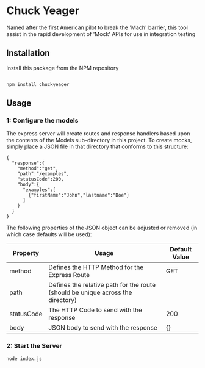 # Chuck Yeager
Named after the first American pilot to break the 'Mach' barrier, this tool assist in the rapid development of 'Mock' APIs for use in integration testing

## Installation

Install this package from the NPM repository

```

npm install chuckyeager

```

## Usage

### 1: Configure the models
The express server will create routes and response handlers based upon the contents of the Models sub-directory in this project. To create mocks, simply place a JSON file in that directory that conforms to this structure:

```
{
  "response":{
    "method":"get",
    "path":"/examples",
    "statusCode":200,
    "body":{
      "examples":[
        {"firstName":"John","lastname":"Doe"}
      ]
    }
  }
}

```

The following properties of the JSON object can be adjusted or removed (in which case defaults will be used):

|**Property**|**Usage**|**Default Value**|
|---|---|---|
|method|Defines the HTTP Method for the Express Route|GET|
|path|Defines the relative path for the route (should be unique across the directory)||
|statusCode|The HTTP Code to send with the response|200|
|body|JSON body to send with the response|{}|

### 2: Start the Server

```
node index.js
```
